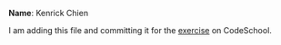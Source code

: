 **Name**: Kenrick Chien

I am adding this file and committing it for the [exercise](http://campus.codeschool.com/courses/mastering-github/level/1/section/2/forking-and-cloning) on CodeSchool.
